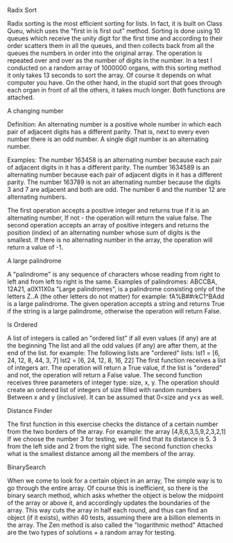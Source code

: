 
Radix Sort

Radix sorting is the most efficient sorting for lists.
In fact, it is built on Class Queu, which uses the "first in is first out" method.
Sorting is done using 10 queues which receive the unity digit for the first time and according to their order scatters them in all the queues, and then collects back from all the queues the numbers in order into the original array.
The operation is repeated over and over as the number of digits in the number.
In a test I conducted on a random array of 1000000 organs, with this sorting method it only takes 13 seconds to sort the array. Of course it depends on what computer you have.
On the other hand, in the stupid sort that goes through each organ in front of all the others, it takes much longer.
Both functions are attached.








A changing number

Definition: An alternating number is a positive whole number in which each pair of adjacent digits has a different parity.
That is, next to every even number there is an odd number. A single digit number is an alternating number.

Examples:
 The number 163458 is an alternating number because each pair of adjacent digits in it has a different parity.
 The number 1634589 is an alternating number because each pair of adjacent digits in it has a different parity.
 The number 163789 is not an alternating number because the digits 3 and 7 are adjacent and both are odd.
 The number 6 and the number 12 are alternating numbers.

The first operation accepts a positive integer and returns true if it is an alternating number,
If not - the operation will return the value false.
The second operation accepts an array of positive integers and returns the position (index) of an alternating number whose sum of digits is the smallest. If there is no alternating number in the array, the operation will return a value of -1.








A large palindrome

A "palindrome" is any sequence of characters whose reading from right to left and from left to right is the same.
Examples of palindromes:
ABCCBA, 12A21, a0X$11$X0a
"Large palindromes", is a palindrome consisting only of the letters Z..A (the other letters do not matter)
for example:
fA%B##rkC1^BAdd
is a large palindrome.
The given operation accepts a string and returns True if the string is a large palindrome, otherwise the operation
will return False.







Is Ordered

A list of integers is called an "ordered list" if all even values ​​(if any) are at the beginning
The list and all the odd values ​​(if any) are after them, at the end of the list.
for example:
The following lists are "ordered" lists:
lst1 = [6, 24, 12, 8, 44, 3, 7]
lst2 = [6, 24, 12, 8, 16, 22]
The first function receives a list of integers arr.
 The operation will return a True value, if the list is "ordered" and not, the operation will return a False value.
The second function receives three parameters of integer type: size, x, y.
 The operation should create an ordered list of integers of size filled with random numbers
 Between x and y (inclusive).
 It can be assumed that 0<size and y<x as well.






Distance Finder

The first function in this exercise checks the distance of a certain number from the two borders of the array.
For example: the array [4,8,6,3,5,9,2,3,2,1]
If we choose the number 3 for testing, we will find that its distance is 5.  3 from the left side and 2 from the right side.
The second function checks what is the smallest distance among all the members of the array.





 BinarySearch

When we come to look for a certain object in an array,
The simple way is to go through the entire array. Of course this is inefficient, so there is the binary search method, which asks whether the object is below the midpoint of the array or above it, and accordingly updates the boundaries of the array.
This way cuts the array in half each round, and thus can find an object (if it exists), within 40 tests, assuming there are a billion elements in the array.
The Zen method is also called the "logarithmic method"
Attached are the two types of solutions + a random array for testing.
